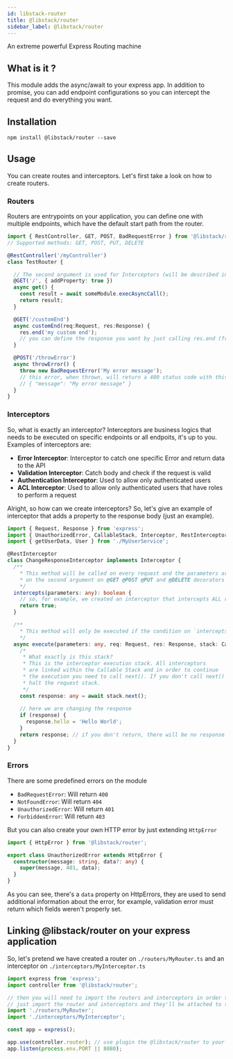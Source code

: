 ```yaml
---
id: libstack-router
title: @libstack/router
sidebar_label: @libstack/router
---
```


An extreme powerful Express Routing machine

## What is it ?
This module adds the async/await to your express app.
In addition to promise, you can add endpoint configurations so you can intercept the request and do
everything you want.

## Installation

```
npm install @libstack/router --save
```

## Usage

You can create routes and interceptors. Let's first take a look on how to create routers.

### Routers

Routers are entrypoints on your application, you can define one with multiple endpoints, which have the default start path from the router.

```typescript
import { RestController, GET, POST, BadRequestError } from '@libstack/router';
// Supported methods: GET, POST, PUT, DELETE

@RestController('/myController')
class TestRouter {

  // The second argument is used for Interceptors (will be described in the next section)
  @GET('/', { addProperty: true })
  async get() {
    const result = await someModule.execAsyncCall();
    return result; 
  }

  @GET('/customEnd')
  async customEnd(req:Request, res:Response) {
    res.end('my custom end');
    // you can define the response you want by just calling res.end (from the express)
  }

  @POST('/throwError')
  async throwError() {
    throw new BadRequestError('My error message');
    // this error, when thrown, will return a 400 status code with this structure
    // { "message": "My error message" }
  }
}
```

### Interceptors

So, what is exactly an interceptor? Interceptors are business logics that needs to be executed on specific endpoints or all endpoits, it's up to you. Examples of interceptors are:

* **Error Interceptor**: Interceptor to catch one specific Error and return data to the API
* **Validation Interceptor**: Catch body and check if the request is valid
* **Authentication Interceptor**: Used to allow only authenticated users
* **ACL Interceptor**: Used to allow only authenticated users that have roles to perform a request

Alright, so how can we create interceptors? So, let's give an example of interceptor that adds a property to the response body (just an example).

```typescript
import { Request, Response } from 'express';
import { UnauthorizedError, CallableStack, Interceptor, RestInterceptor } from '@libstack/router';
import { getUserData, User } from './MyUserService';

@RestInterceptor
class ChangeResponseInterceptor implements Interceptor {
  /**
    * This method will be called on every request and the parameters are defined
    * on the second argument on @GET @POST @PUT and @DELETE decorators
    */
  intercepts(parameters: any): boolean {
    // so, for example, we created an interceptor that intercepts ALL requests
    return true;
  }

  /**
    * This method will only be executed if the condition on `intercepts` is true
    */
  async execute(parameters: any, req: Request, res: Response, stack: CallableStack): Promise<any> {
    /*
     * What exactly is this stack?
     * This is the interceptor execution stack. All interceptors
     * are linked within the Callable Stack and in order to continue
     * the execution you need to call next(). If you don't call next() it will
     * halt the request stack.
     */
    const response: any = await stack.next();
    
    // here we are changing the response
    if (response) {
      response.hello = 'Hello World';
    }
    return response; // if you don't return, there will be no response
  }
}
```

### Errors

There are some predefined errors on the module

* `BadRequestError`: Will return `400`
* `NotFoundError`: Will return `404`
* `UnauthorizedError`: Will return `401`
* `ForbiddenError`: Will return `403`

But you can also create your own HTTP error by just extending `HttpError`

```typescript
import { HttpError } from '@libstack/router';

export class UnauthorizedError extends HttpError {
  constructor(message: string, data?: any) {
    super(message, 401, data);
  }
}
```

As you can see, there's a `data` property on HttpErrors, they are used to send additional information about the error, for example, validation error must return which fields weren't properly set.

## Linking @libstack/router on your express application

So, let's pretend we have created a router on `./routers/MyRouter.ts` and an interceptor on `./interceptors/MyInterceptor.ts`

```typescript
import express from 'express';
import controller from '@libstack/router';

// then you will need to import the routers and interceptors in order to be loaded
// just import the router and interceptors and they'll be attached to the `controller`
import './routers/MyRouter';
import './interceptors/MyInterceptor';

const app = express();

app.use(controller.router); // use plugin the @libstack/router to your express app
app.listen(process.env.PORT || 8080);
```

